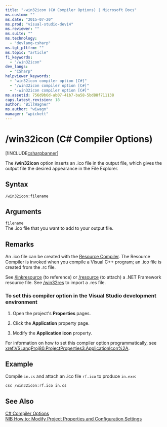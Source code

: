 ```yaml
---
title: "-win32icon (C# Compiler Options) | Microsoft Docs"
ms.custom: ""
ms.date: "2015-07-20"
ms.prod: "visual-studio-dev14"
ms.reviewer: ""
ms.suite: ""
ms.technology: 
  - "devlang-csharp"
ms.tgt_pltfrm: ""
ms.topic: "article"
f1_keywords: 
  - "/win32icon"
dev_langs: 
  - "CSharp"
helpviewer_keywords: 
  - "win32icon compiler option [C#]"
  - "/win32icon compiler option [C#]"
  - "-win32icon compiler option [C#]"
ms.assetid: 756d9b6d-ab07-41b7-ba58-5bd88f711138
caps.latest.revision: 18
author: "BillWagner"
ms.author: "wiwagn"
manager: "wpickett"
---
```

# /win32icon (C# Compiler Options)
[!INCLUDE[csharpbanner](../../../includes/csharpbanner.md)]

The **/win32icon** option inserts an .ico file in the output file, which gives the output file the desired appearance in the File Explorer.  
  
## Syntax  
  
```  
/win32icon:filename  
```  
  
## Arguments  
 `filename`  
 The .ico file that you want to add to your output file.  
  
## Remarks  
 An .ico file can be created with the [Resource Compiler](http://go.microsoft.com/fwlink/?LinkId=148370). The Resource Compiler is invoked when you compile a Visual C++ program; an .ico file is created from the .rc file.  
  
 See [/linkresource](../../../csharp/language-reference/compiler-options/linkresource-csharp-compiler-options.md) (to reference) or [/resource](../../../csharp/language-reference/compiler-options/resource-csharp-compiler-options.md) (to attach) a .NET Framework resource file. See [/win32res](../../../csharp/language-reference/compiler-options/win32res-csharp-compiler-options.md) to import a .res file.  
  
### To set this compiler option in the Visual Studio development environment  
  
1.  Open the project's **Properties** pages.  
  
2.  Click the **Application** property page.  
  
3.  Modify the **Application icon** property.  
  
 For information on how to set this compiler option programmatically, see <xref:VSLangProj80.ProjectProperties3.ApplicationIcon%2A>.  
  
## Example  
 Compile `in.cs` and attach an .ico file `rf.ico` to produce `in.exe`:  
  
```  
csc /win32icon:rf.ico in.cs  
```  
  
## See Also  
 [C# Compiler Options](../../../csharp/language-reference/compiler-options/index.md)   
 [NIB How to: Modify Project Properties and Configuration Settings](http://msdn.microsoft.com/en-us/e7184bc5-2f2b-4b4f-aa9a-3ecfcbc48b67)